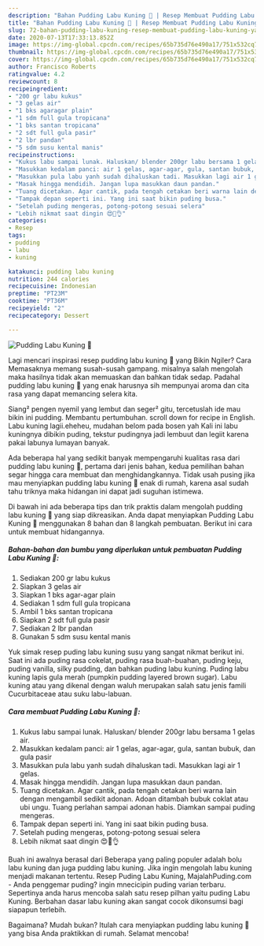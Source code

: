 ```yaml
---
description: "Bahan Pudding Labu Kuning 🎃 | Resep Membuat Pudding Labu Kuning 🎃 Yang Sempurna"
title: "Bahan Pudding Labu Kuning 🎃 | Resep Membuat Pudding Labu Kuning 🎃 Yang Sempurna"
slug: 72-bahan-pudding-labu-kuning-resep-membuat-pudding-labu-kuning-yang-sempurna
date: 2020-07-13T17:33:13.852Z
image: https://img-global.cpcdn.com/recipes/65b735d76e490a17/751x532cq70/pudding-labu-kuning-🎃-foto-resep-utama.jpg
thumbnail: https://img-global.cpcdn.com/recipes/65b735d76e490a17/751x532cq70/pudding-labu-kuning-🎃-foto-resep-utama.jpg
cover: https://img-global.cpcdn.com/recipes/65b735d76e490a17/751x532cq70/pudding-labu-kuning-🎃-foto-resep-utama.jpg
author: Francisco Roberts
ratingvalue: 4.2
reviewcount: 8
recipeingredient:
- "200 gr labu kukus"
- "3 gelas air"
- "1 bks agaragar plain"
- "1 sdm full gula tropicana"
- "1 bks santan tropicana"
- "2 sdt full gula pasir"
- "2 lbr pandan"
- "5 sdm susu kental manis"
recipeinstructions:
- "Kukus labu sampai lunak. Haluskan/ blender 200gr labu bersama 1 gelas air."
- "Masukkan kedalam panci: air 1 gelas, agar-agar, gula, santan bubuk, dan gula pasir"
- "Masukkan pula labu yanh sudah dihaluskan tadi. Masukkan lagi air 1 gelas."
- "Masak hingga mendidih. Jangan lupa masukkan daun pandan."
- "Tuang dicetakan. Agar cantik, pada tengah cetakan beri warna lain dengan mengambil sedikit adonan. Adoan ditambah bubuk coklat atau ubi ungu. Tuang perlahan sampai adonan habis. Diamkan sampai puding mengeras."
- "Tampak depan seperti ini. Yang ini saat bikin puding busa."
- "Setelah puding mengeras, potong-potong sesuai selera"
- "Lebih nikmat saat dingin 😍💖👌"
categories:
- Resep
tags:
- pudding
- labu
- kuning

katakunci: pudding labu kuning 
nutrition: 244 calories
recipecuisine: Indonesian
preptime: "PT23M"
cooktime: "PT36M"
recipeyield: "2"
recipecategory: Dessert

---
```



![Pudding Labu Kuning 🎃](https://img-global.cpcdn.com/recipes/65b735d76e490a17/751x532cq70/pudding-labu-kuning-🎃-foto-resep-utama.jpg)

Lagi mencari inspirasi resep pudding labu kuning 🎃 yang Bikin Ngiler? Cara Memasaknya memang susah-susah gampang. misalnya salah mengolah maka hasilnya tidak akan memuaskan dan bahkan tidak sedap. Padahal pudding labu kuning 🎃 yang enak harusnya sih mempunyai aroma dan cita rasa yang dapat memancing selera kita.

Siang² pengen nyemil yang lembut dan seger² gitu, tercetuslah ide mau bikin ini pudding. Membantu pertumbuhan. scroll down for recipe in English. Labu kuning lagii.eheheu, mudahan belom pada bosen yah Kali ini labu kuningnya dibikin puding, tekstur pudingnya jadi lembuut dan legiit karena pakai labunya lumayan banyak.

Ada beberapa hal yang sedikit banyak mempengaruhi kualitas rasa dari pudding labu kuning 🎃, pertama dari jenis bahan, kedua pemilihan bahan segar hingga cara membuat dan menghidangkannya. Tidak usah pusing jika mau menyiapkan pudding labu kuning 🎃 enak di rumah, karena asal sudah tahu triknya maka hidangan ini dapat jadi suguhan istimewa.


Di bawah ini ada beberapa tips dan trik praktis dalam mengolah pudding labu kuning 🎃 yang siap dikreasikan. Anda dapat menyiapkan Pudding Labu Kuning 🎃 menggunakan 8 bahan dan 8 langkah pembuatan. Berikut ini cara untuk membuat hidangannya.

<!--inarticleads1-->

##### Bahan-bahan dan bumbu yang diperlukan untuk pembuatan Pudding Labu Kuning 🎃:

1. Sediakan 200 gr labu kukus
1. Siapkan 3 gelas air
1. Siapkan 1 bks agar-agar plain
1. Sediakan 1 sdm full gula tropicana
1. Ambil 1 bks santan tropicana
1. Siapkan 2 sdt full gula pasir
1. Sediakan 2 lbr pandan
1. Gunakan 5 sdm susu kental manis


Yuk simak resep puding labu kuning susu yang sangat nikmat berikut ini. Saat ini ada puding rasa cokelat, puding rasa buah-buahan, puding keju, puding vanilla, silky pudding, dan bahkan puding labu kuning. Puding labu kuning lapis gula merah (pumpkin pudding layered brown sugar). Labu kuning atau yang dikenal dengan waluh merupakan salah satu jenis famili Cucurbitaceae atau suku labu-labuan. 

<!--inarticleads2-->

##### Cara membuat Pudding Labu Kuning 🎃:

1. Kukus labu sampai lunak. Haluskan/ blender 200gr labu bersama 1 gelas air.
1. Masukkan kedalam panci: air 1 gelas, agar-agar, gula, santan bubuk, dan gula pasir
1. Masukkan pula labu yanh sudah dihaluskan tadi. Masukkan lagi air 1 gelas.
1. Masak hingga mendidih. Jangan lupa masukkan daun pandan.
1. Tuang dicetakan. Agar cantik, pada tengah cetakan beri warna lain dengan mengambil sedikit adonan. Adoan ditambah bubuk coklat atau ubi ungu. Tuang perlahan sampai adonan habis. Diamkan sampai puding mengeras.
1. Tampak depan seperti ini. Yang ini saat bikin puding busa.
1. Setelah puding mengeras, potong-potong sesuai selera
1. Lebih nikmat saat dingin 😍💖👌


Buah ini awalnya berasal dari Beberapa yang paling populer adalah bolu labu kuning dan juga pudding labu kuning. Jika ingin mengolah labu kuning menjadi makanan tertentu. Resep Puding Labu Kuning, MajalahPuding.com - Anda penggemar puding? ingin mnecicipin puding varian terbaru. Sepertinya anda harus mencoba salah satu resep pilhan yaitu puding Labu Kuning. Berbahan dasar labu kuning akan sangat cocok dikonsumsi bagi siapapun terlebih. 

Bagaimana? Mudah bukan? Itulah cara menyiapkan pudding labu kuning 🎃 yang bisa Anda praktikkan di rumah. Selamat mencoba!
